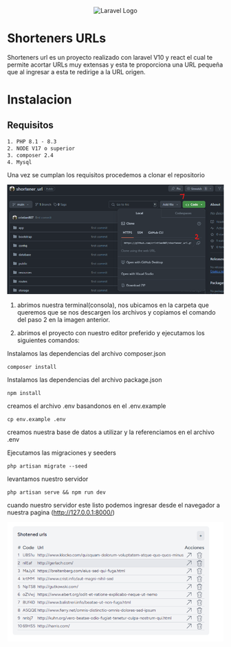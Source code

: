 <p align="center">
    <img src="https://raw.githubusercontent.com/laravel/art/master/logo-lockup/5%20SVG/2%20CMYK/1%20Full%20Color/laravel-logolockup-cmyk-red.svg" width="400" alt="Laravel Logo">
</p>



# Shorteners URLs

Shorteners url es un proyecto realizado con laravel V10 y react el cual te permite acortar URLs muy extensas y esta te proporciona una URL pequeña que al ingresar a esta te redirige a la URL origen.

# Instalacion

## Requisitos
    1. PHP 8.1 - 8.3
    2. NODE V17 o superior
    3. composer 2.4
    4. Mysql

Una vez se cumplan los requisitos procedemos a clonar el repositorio

<img src="./public/images/clone-repository.png" width="700" alt="Laravel Logo">

1. abrimos nuestra terminal(consola), nos ubicamos en la carpeta que queremos que se nos descargen los archivos y copiamos el comando del paso 2 en la imagen anterior.

2. abrimos el proyecto con nuestro editor preferido y ejecutamos los siguientes comandos:

Instalamos las dependencias del archivo composer.json
```
composer install
```

Instalamos las dependencias del archivo package.json
```
npm install
```

creamos el archivo .env basandonos en el .env.example

```
cp env.example .env
```

creamos nuestra base de datos a utilizar y la referenciamos en el archivo .env 

Ejecutamos las migraciones y seeders

```
php artisan migrate --seed
```

levantamos nuestro servidor

```
php artisan serve && npm run dev
```
cuando nuestro servidor este listo podemos ingresar desde el navegador a nuestra pagina (http://127.0.0.1:8000/)

<p align="center">
    <img src="./public/images/shorteners_url.png" width="700" alt="Laravel Logo">
</p>
